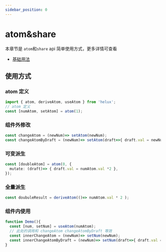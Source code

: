 ```yaml
---
sidebar_position: 0
---
```


# atom&share

本章节是 `atom`和`share` api 简单使用方式，更多详情可查看

- [基础用法](/helux/docs/api/atom-and-share/basic-usage)

## 使用方式

### atom 定义

```ts
import { atom, deriveAtom, useAtom } from 'helux';
// atom 定义
const [numAtom, setAtom] = atom(1);
```

### 组件外修改

```ts
const changeAtom = (newNum)=> setAtom(newNum);
const changeAtomByDraft = (newNum)=> setAtom(draft=>{ draft.val = newNum });
```

### 可变派生

```ts
const [doubleAtom] = atom(0, {
  mutate: (draft)=> { draft.val = numAtom.val *2 },
});
```

### 全量派生

```ts
const doubuleResult = deriveAtom(()=> numAtom.val * 2 );
```

### 组件内使用

```ts
function Demo(){
  const [num, setNum] = useAtom(numAtom);
  // 此处的调用和 changeAtom changeAtomByDraft 等效
  const innerChangeAtom = (newNum)=> setNum(newNum);
  const innerChangeAtomByDraft = (newNum)=> setNum(draft=>{ draft.val = newNum });
}
```
